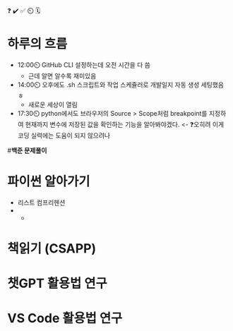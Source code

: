 ❓ ✔️ ✅ ⏲️ 🗓️

# **하루의 흐름**
- 12:00⏲️ GitHub CLI 설정하는데 오전 시간을 다 씀
    - 근데 알면 알수록 재미있음
- 14:00⏲️ 오후에도 .sh 스크립트와 작업 스케쥴러로 개발일지 자동 생성 세팅했음 ㅎ
    - 새로운 세상이 열림
- 17:30⏲️ python에서도 브라우저의 Source > Scope처럼 breakpoint를 지정하여 현재까지 변수에 저장된 값을 확인하는 기능을 알아봐야겠다. <- ❓오히려 이게 코딩 실력에는 도움이 되지 않으려나

#**백준 문제풀이**

# **파이썬 알아가기**
- 리스트 컴프리헨션
- *

# **책읽기 (CSAPP)**


# **챗GPT 활용법 연구**


# **VS Code 활용법 연구**


